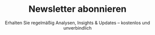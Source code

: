 ---
layout: contact
in_navbar: true
title: "Newsletter abonnieren"
subtitle: "Erhalten Sie regelmäßig Analysen, Insights & Updates – kostenlos und unverbindlich"
pipedrive_url: "https://webforms.pipedrive.com/f/ccFZxF2MwAFMqge1IBMsOAKjNEarAHNcagUbIbyGLiNEinbEkh09GEK2zcv2qBGar1"
---